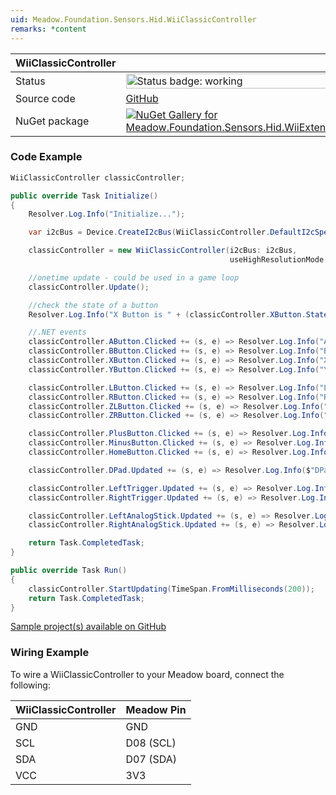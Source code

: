 ```yaml
---
uid: Meadow.Foundation.Sensors.Hid.WiiClassicController
remarks: *content
---
```


| WiiClassicController | |
|--------|--------|
| Status | <img src="https://img.shields.io/badge/Working-brightgreen" style="width: auto; height: -webkit-fill-available;" alt="Status badge: working" /> |
| Source code | [GitHub](https://github.com/WildernessLabs/Meadow.Foundation/tree/main/Source/Meadow.Foundation.Peripherals/Sensors.Hid.WiiExtensionControllers) |
| NuGet package | <a href="https://www.nuget.org/packages/Meadow.Foundation.Sensors.Hid.WiiExtensionControllers/" target="_blank"><img src="https://img.shields.io/nuget/v/Meadow.Foundation.Sensors.Hid.WiiExtensionControllers.svg?label=Meadow.Foundation.Sensors.Hid.WiiExtensionControllers" alt="NuGet Gallery for Meadow.Foundation.Sensors.Hid.WiiExtensionControllers" /></a> |

### Code Example

```csharp
WiiClassicController classicController;

public override Task Initialize()
{
    Resolver.Log.Info("Initialize...");

    var i2cBus = Device.CreateI2cBus(WiiClassicController.DefaultI2cSpeed);

    classicController = new WiiClassicController(i2cBus: i2cBus, 
                                                 useHighResolutionMode: true);

    //onetime update - could be used in a game loop
    classicController.Update();

    //check the state of a button
    Resolver.Log.Info("X Button is " + (classicController.XButton.State == true ? "pressed" : "not pressed"));

    //.NET events
    classicController.AButton.Clicked += (s, e) => Resolver.Log.Info("A button clicked");
    classicController.BButton.Clicked += (s, e) => Resolver.Log.Info("B button clicked");
    classicController.XButton.Clicked += (s, e) => Resolver.Log.Info("X button clicked");
    classicController.YButton.Clicked += (s, e) => Resolver.Log.Info("Y button clicked");

    classicController.LButton.Clicked += (s, e) => Resolver.Log.Info("L button clicked");
    classicController.RButton.Clicked += (s, e) => Resolver.Log.Info("R button clicked");
    classicController.ZLButton.Clicked += (s, e) => Resolver.Log.Info("ZL button clicked");
    classicController.ZRButton.Clicked += (s, e) => Resolver.Log.Info("ZR button clicked");

    classicController.PlusButton.Clicked += (s, e) => Resolver.Log.Info("+ button clicked");
    classicController.MinusButton.Clicked += (s, e) => Resolver.Log.Info("- button clicked");
    classicController.HomeButton.Clicked += (s, e) => Resolver.Log.Info("Home button clicked");

    classicController.DPad.Updated += (s, e) => Resolver.Log.Info($"DPad {e.New}");

    classicController.LeftTrigger.Updated += (s, e) => Resolver.Log.Info($"Left Trigger {e.New}");
    classicController.RightTrigger.Updated += (s, e) => Resolver.Log.Info($"Left Trigger {e.New}");

    classicController.LeftAnalogStick.Updated += (s, e) => Resolver.Log.Info($"Left Analog Stick {e.New.Horizontal}, {e.New.Vertical}");
    classicController.RightAnalogStick.Updated += (s, e) => Resolver.Log.Info($"Right Analog Stick {e.New.Horizontal}, {e.New.Vertical}");

    return Task.CompletedTask;
}

public override Task Run()
{
    classicController.StartUpdating(TimeSpan.FromMilliseconds(200));
    return Task.CompletedTask;
}

```

[Sample project(s) available on GitHub](https://github.com/WildernessLabs/Meadow.Foundation/tree/main/Source/Meadow.Foundation.Peripherals/Sensors.Hid.WiiExtensionControllers/Samples/WiiClassicController_Sample)

### Wiring Example

To wire a WiiClassicController to your Meadow board, connect the following:

| WiiClassicController  | Meadow Pin  |
|---------|-------------|
| GND     | GND         |
| SCL     | D08 (SCL)   |
| SDA     | D07 (SDA)   |
| VCC     | 3V3         |
